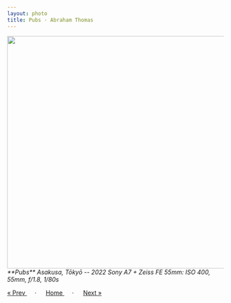 ```yaml
---
layout: photo
title: Pubs · Abraham Thomas
---
```


<img src="/assets/photos/Pubs.jpg" width="540px" class="photo">

<i>
**Pubs**  
Asakusa, Tōkyō -- 2022  
Sony A7 + Zeiss FE 55mm: ISO 400, 55mm, f/1.8, 1/80s
</i>

<a href="/gallery/loft"> &laquo; Prev </a> &emsp; · &emsp; 
<a href="/gallery"> Home </a> &emsp; · &emsp; 
<a href="/gallery/sign"> Next &raquo; </a>
